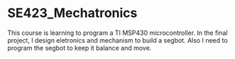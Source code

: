 # SE423_Mechatronics

This course is learning to program a TI MSP430 microcontroller. In the final project, I design eletronics and mechanism to build a segbot. Also I need to program the segbot to keep it balance and move.
